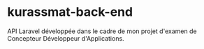 # kurassmat-back-end
API Laravel développée dans le cadre de mon projet d'examen de Concepteur Développeur d'Applications.
